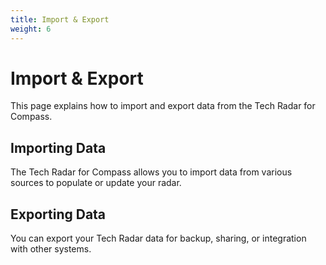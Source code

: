 ```yaml
---
title: Import & Export
weight: 6
---
```


# Import & Export

This page explains how to import and export data from the Tech Radar for Compass.

## Importing Data

The Tech Radar for Compass allows you to import data from various sources to populate or update your radar.

## Exporting Data

You can export your Tech Radar data for backup, sharing, or integration with other systems.
